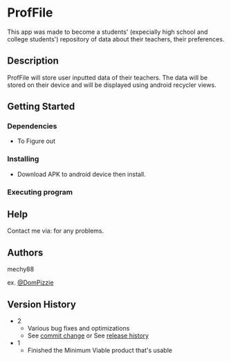 # ProfFile

This app was made to become a students' (expecially high school and college students') repository of data about their teachers, their preferences.

## Description

ProfFile will store user inputted data of their teachers. The data will be stored on their device and will be displayed using android recycler views. 

## Getting Started

### Dependencies

* To Figure out

### Installing

* Download APK to android device then install.

### Executing program


## Help

Contact me via: for any problems.

## Authors

mechy88

ex. [@DomPizzie](https://twitter.com/dompizzie)

## Version History

* 2
    * Various bug fixes and optimizations
    * See [commit change]() or See [release history]()
* 1
    * Finished the Minimum Viable product that's usable
